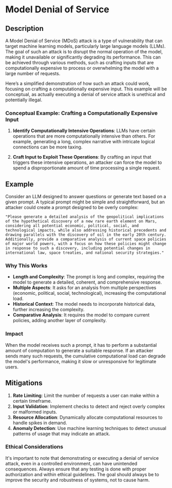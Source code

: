 # Model Denial of Service
## Description
A Model Denial of Service (MDoS) attack is a type of vulnerability that can target machine learning models, particularly large language models (LLMs). The goal of such an attack is to disrupt the normal operation of the model, making it unavailable or significantly degrading its performance. This can be achieved through various methods, such as crafting inputs that are computationally expensive to process or overwhelming the model with a large number of requests.

Here’s a simplified demonstration of how such an attack could work, focusing on crafting a computationally expensive input. This example will be conceptual, as actually executing a denial of service attack is unethical and potentially illegal.

### Conceptual Example: Crafting a Computationally Expensive Input

1. **Identify Computationally Intensive Operations**:
   LLMs have certain operations that are more computationally intensive than others. For example, generating a long, complex narrative with intricate logical connections can be more taxing.

2. **Craft Input to Exploit These Operations**:
   By crafting an input that triggers these intensive operations, an attacker can force the model to spend a disproportionate amount of time processing a single request.

## Example

Consider an LLM designed to answer questions or generate text based on a given prompt. A typical prompt might be simple and straightforward, but an attacker could create a prompt designed to be overly complex:

```plaintext
"Please generate a detailed analysis of the geopolitical implications of the hypothetical discovery of a new rare earth element on Mars, considering all potential economic, political, social, and technological impacts, while also addressing historical precedents and drawing parallels with the discovery of oil in the early 20th century. Additionally, provide a comparative analysis of current space policies of major world powers, with a focus on how these policies might change in response to such a discovery, including potential changes in international law, space treaties, and national security strategies."
```

### Why This Works

- **Length and Complexity**: The prompt is long and complex, requiring the model to generate a detailed, coherent, and comprehensive response.
- **Multiple Aspects**: It asks for an analysis from multiple perspectives (economic, political, social, technological), increasing the computational load.
- **Historical Context**: The model needs to incorporate historical data, further increasing the complexity.
- **Comparative Analysis**: It requires the model to compare current policies, adding another layer of complexity.

### Impact

When the model receives such a prompt, it has to perform a substantial amount of computation to generate a suitable response. If an attacker sends many such requests, the cumulative computational load can degrade the model's performance, making it slow or unresponsive for legitimate users.

## Mitigations

1. **Rate Limiting**: Limit the number of requests a user can make within a certain timeframe.
2. **Input Validation**: Implement checks to detect and reject overly complex or malformed inputs.
3. **Resource Allocation**: Dynamically allocate computational resources to handle spikes in demand.
4. **Anomaly Detection**: Use machine learning techniques to detect unusual patterns of usage that may indicate an attack.

### Ethical Considerations

It's important to note that demonstrating or executing a denial of service attack, even in a controlled environment, can have unintended consequences. Always ensure that any testing is done with proper authorization and within ethical guidelines. The goal should always be to improve the security and robustness of systems, not to cause harm.
